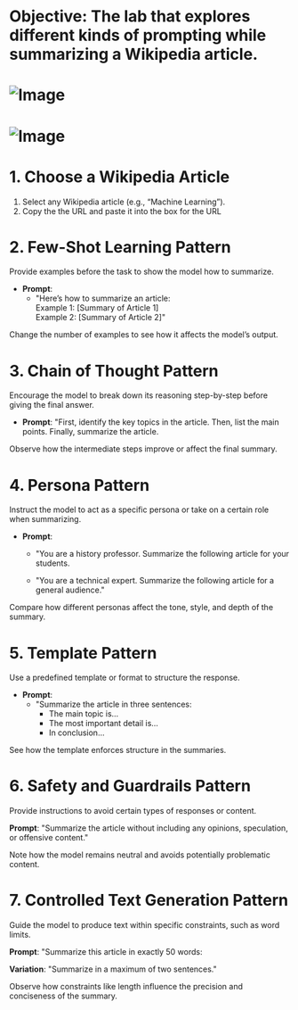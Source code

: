 # Objective: The lab that explores different kinds of prompting while summarizing a Wikipedia article.

# ![Image](slides/Slide22.JPG)
# ![Image](slides/Slide23.JPG)



# **1. Choose a Wikipedia Article**

1. Select any Wikipedia article (e.g., “Machine Learning”).
2. Copy the the URL and paste it into the box for the URL

# **2. Few-Shot Learning Pattern**

Provide examples before the task to show the model how to summarize.

- **Prompt**: 
  - "Here’s how to summarize an article:  
    Example 1: [Summary of Article 1]  
    Example 2: [Summary of Article 2]"

Change the number of examples to see how it affects the model’s output.


# **3. Chain of Thought Pattern**

Encourage the model to break down its reasoning step-by-step before giving the final answer.

- **Prompt**: "First, identify the key topics in the article. Then, list the main points. Finally, summarize the article.  


Observe how the intermediate steps improve or affect the final summary.

# **4. Persona Pattern**

Instruct the model to act as a specific persona or take on a certain role when summarizing.

- **Prompt**:
  - "You are a history professor. Summarize the following article for your students.  

  - "You are a technical expert. Summarize the following article for a general audience."

Compare how different personas affect the tone, style, and depth of the summary.


# **5. Template Pattern**

Use a predefined template or format to structure the response.

- **Prompt**:
  - "Summarize the article in three sentences:  
    - The main topic is…  
    - The most important detail is…  
    - In conclusion…  

See how the template enforces structure in the summaries.

# **6. Safety and Guardrails Pattern**

Provide instructions to avoid certain types of responses or content.

**Prompt**: "Summarize the article without including any opinions, speculation, or offensive content."

Note how the model remains neutral and avoids potentially problematic content.

# **7. Controlled Text Generation Pattern**

Guide the model to produce text within specific constraints, such as word limits.

**Prompt**: "Summarize this article in exactly 50 words:  
  
**Variation**: "Summarize in a maximum of two sentences."

Observe how constraints like length influence the precision and conciseness of the summary.